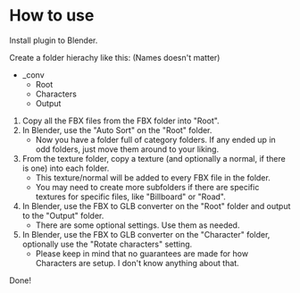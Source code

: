 # How to use
Install plugin to Blender.

Create a folder hierachy like this: (Names doesn't matter)

- _conv
  - Root
  - Characters
  - Output

1. Copy all the FBX files from the FBX folder into "Root".
2. In Blender, use the "Auto Sort" on the "Root" folder.
   - Now you have a folder full of category folders. If any ended up in odd folders, just move them around to your liking.
3. From the texture folder, copy a texture (and optionally a normal, if there is one) into each folder.
   - This texture/normal will be added to every FBX file in the folder.
   - You may need to create more subfolders if there are specific textures for specific files, like "Billboard" or "Road".
4. In Blender, use the FBX to GLB converter on the "Root" folder and output to the "Output" folder.
   - There are some optional settings. Use them as needed.
5. In Blender, use the FBX to GLB converter on the "Character" folder, optionally use the "Rotate characters" setting.
   - Please keep in mind that no guarantees are made for how Characters are setup. I don't know anything about that.

Done!